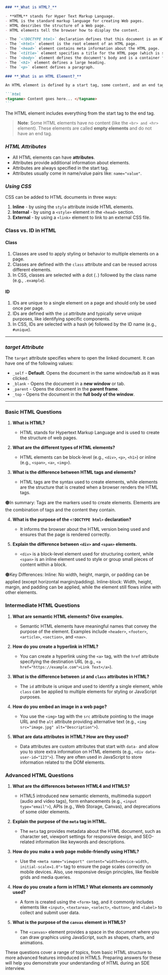 ````markdown
### **_What is HTML?_**

- **HTML** stands for Hyper Text Markup Language.
- HTML is the standard markup language for creating Web pages.
- HTML describes the structure of a Web page.
- HTML elements tell the browser how to display the content.

- The `<!DOCTYPE html>` declaration defines that this document is an HTML5 document.
- The `<html>` element is the root element of an HTML page.
- The `<head>` element contains meta information about the HTML page.
- The `<title>` element specifies a title for the HTML page (which is shown in the browser's title bar or in the page's tab).
- The `<body>` element defines the document's body and is a container for all visible content, such as headings, paragraphs, images, hyperlinks, tables, lists, etc.
- The `<h1>` element defines a large heading.
- The `<p>` element defines a paragraph.

### **_What is an HTML Element?_**

An HTML element is defined by a start tag, some content, and an end tag:

```html
<tagname> Content goes here... </tagname>
```
````

The HTML element includes everything from the start tag to the end tag.

> **Note**: Some HTML elements have no content (like the `<br> and <hr>` element). These elements are called **empty elements** and do not have an end tag.

### **_HTML Attributes_**

- All HTML elements can have **attributes**.
- Attributes provide additional information about elements.
- Attributes are always specified in the start tag.
- Attributes usually come in name/value pairs like: `name="value"`.

### **_Using CSS_**

CSS can be added to HTML documents in three ways:

1. **Inline** - by using the `style` attribute inside HTML elements.
2. **Internal** - by using a `<style>` element in the `<head>` section.
3. **External** - by using a `<link>` element to link to an external CSS file.

### **Class vs. ID in HTML**

#### **Class**

1. Classes are used to apply styling or behavior to multiple elements on a page.
2. Classes are defined with the `class` attribute and can be reused across different elements.
3. In CSS, classes are selected with a dot (`.`) followed by the class name (e.g., `.example`).

#### **ID**

1. IDs are unique to a single element on a page and should only be used once per page.
2. IDs are defined with the `id` attribute and typically serve unique purposes, like identifying specific components.
3. In CSS, IDs are selected with a hash (`#`) followed by the ID name (e.g., `#unique`).

---

### **_target Attribute_**

The `target` attribute specifies where to open the linked document. It can have one of the following values:

- `_self` - **Default**. Opens the document in the same window/tab as it was clicked.
- `_blank` - Opens the document in a **new window** or tab.
- `_parent` - Opens the document in the **parent frame**.
- `_top` - Opens the document in the **full body of the window**.

---

### **Basic HTML Questions**

1. **What is HTML?**

   - HTML stands for Hypertext Markup Language and is used to create the structure of web pages.

2. **What are the different types of HTML elements?**

   - HTML elements can be block-level (e.g., `<div>`, `<p>`, `<h1>`) or inline (e.g., `<span>`, `<a>`, `<img>`).

3. **What is the difference between HTML tags and elements?**

   - HTML tags are the syntax used to create elements, while elements are the structure that is created when a browser renders the HTML tags.

🟠In summary:
Tags are the markers used to create elements.
Elements are the combination of tags and the content they contain.

4. **What is the purpose of the `<!DOCTYPE html>` declaration?**

   - It informs the browser about the HTML version being used and ensures that the page is rendered correctly.

5. **Explain the difference between `<div>` and `<span>` elements.**
   - `<div>` is a block-level element used for structuring content, while `<span>` is an inline element used to style or group small pieces of content within a block.

🟠Key Differences:
Inline: No width, height, margin, or padding can be applied (except horizontal margin/padding).
Inline-block: Width, height, margin, and padding can be applied, while the element still flows inline with other elements.

### **Intermediate HTML Questions**

1. **What are semantic HTML elements? Give examples.**

   - Semantic HTML elements have meaningful names that convey the purpose of the element. Examples include `<header>`, `<footer>`, `<article>`, `<section>`, and `<nav>`.

2. **How do you create a hyperlink in HTML?**

   - You can create a hyperlink using the `<a>` tag, with the `href` attribute specifying the destination URL (e.g., `<a href="https://example.com">Link Text</a>`).

3. **What is the difference between `id` and `class` attributes in HTML?**

   - The `id` attribute is unique and used to identify a single element, while `class` can be applied to multiple elements for styling or JavaScript purposes.

4. **How do you embed an image in a web page?**

   - You use the `<img>` tag with the `src` attribute pointing to the image URL and the `alt` attribute providing alternative text (e.g., `<img src="image.jpg" alt="Description">`).

5. **What are data attributes in HTML? How are they used?**
   - Data attributes are custom attributes that start with `data-` and allow you to store extra information on HTML elements (e.g., `<div data-user-id="123">`). They are often used in JavaScript to store information related to the DOM elements.

### **Advanced HTML Questions**

1. **What are the differences between HTML4 and HTML5?**

   - HTML5 introduced new semantic elements, multimedia support (audio and video tags), form enhancements (e.g., `<input type="email">`), APIs (e.g., Web Storage, Canvas), and deprecations of some older elements.

2. **Explain the purpose of the `meta` tag in HTML.**

   - The `meta` tag provides metadata about the HTML document, such as character set, viewport settings for responsive design, and SEO-related information like keywords and descriptions.

3. **How do you make a web page mobile-friendly using HTML?**

   - Use the `<meta name="viewport" content="width=device-width, initial-scale=1.0">` tag to ensure the page scales correctly on mobile devices. Also, use responsive design principles, like flexible grids and media queries.

4. **How do you create a form in HTML? What elements are commonly used?**

   - A form is created using the `<form>` tag, and it commonly includes elements like `<input>`, `<textarea>`, `<select>`, `<button>`, and `<label>` to collect and submit user data.

5. **What is the purpose of the `canvas` element in HTML5?**
   - The `<canvas>` element provides a space in the document where you can draw graphics using JavaScript, such as shapes, charts, and animations.

These questions cover a range of topics, from basic HTML structure to more advanced features introduced in HTML5. Preparing answers for these will help you demonstrate your understanding of HTML during an SDE interview.
